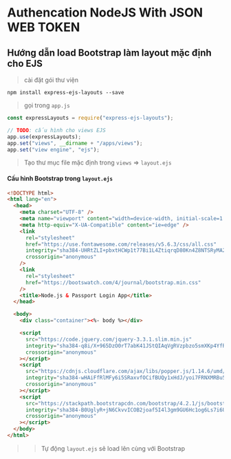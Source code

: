 # Authencation NodeJS With JSON WEB TOKEN
## Hướng dẫn load Bootstrap làm layout mặc định cho EJS

> cài đặt gói thư viện

`npm install express-ejs-layouts --save`

> gọi trong `app.js`

```javascript
const expressLayouts = require("express-ejs-layouts");
```

```javascript
// TODO: cấu hình cho views EJS
app.use(expressLayouts);
app.set("views", __dirname + "/apps/views");
app.set("view engine", "ejs");
```

> Tạo thư mục file mặc định trong `views` => `layout.ejs`

#### Cấu hình Bootstrap trong `layout.ejs`

```html
<!DOCTYPE html>
<html lang="en">
  <head>
    <meta charset="UTF-8" />
    <meta name="viewport" content="width=device-width, initial-scale=1.0" />
    <meta http-equiv="X-UA-Compatible" content="ie=edge" />
    <link
      rel="stylesheet"
      href="https://use.fontawesome.com/releases/v5.6.3/css/all.css"
      integrity="sha384-UHRtZLI+pbxtHCWp1t77Bi1L4ZtiqrqD80Kn4Z8NTSRyMA2Fd33n5dQ8lWUE00s/"
      crossorigin="anonymous"
    />
    <link
      rel="stylesheet"
      href="https://bootswatch.com/4/journal/bootstrap.min.css"
    />
    <title>Node.js & Passport Login App</title>
  </head>

  <body>
    <div class="container"><%- body %></div>

    <script
      src="https://code.jquery.com/jquery-3.3.1.slim.min.js"
      integrity="sha384-q8i/X+965DzO0rT7abK41JStQIAqVgRVzpbzo5smXKp4YfRvH+8abtTE1Pi6jizo"
      crossorigin="anonymous"
    ></script>
    <script
      src="https://cdnjs.cloudflare.com/ajax/libs/popper.js/1.14.6/umd/popper.min.js"
      integrity="sha384-wHAiFfRlMFy6i5SRaxvfOCifBUQy1xHdJ/yoi7FRNXMRBu5WHdZYu1hA6ZOblgut"
      crossorigin="anonymous"
    ></script>
    <script
      src="https://stackpath.bootstrapcdn.com/bootstrap/4.2.1/js/bootstrap.min.js"
      integrity="sha384-B0UglyR+jN6CkvvICOB2joaf5I4l3gm9GU6Hc1og6Ls7i6U/mkkaduKaBhlAXv9k"
      crossorigin="anonymous"
    ></script>
  </body>
</html>
```

> > Tự động `layout.ejs` sẽ load lên cùng với Bootstrap
